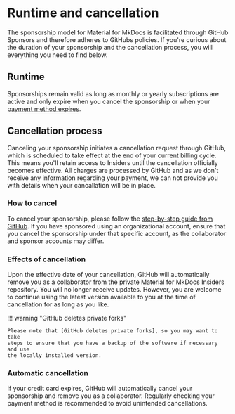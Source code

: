 # Runtime and cancellation

The sponsorship model for Material for MkDocs is facilitated through GitHub
Sponsors and therefore adheres to GitHubs policies. If you're curious about the
duration of your sponsorship and the cancellation process, you will everything
you need to find below.

## Runtime

Sponsorships remain valid as long as monthly or yearly subscriptions are
active and only expire when you cancel the sponsorship or when your [payment
method expires].

  [payment method expires]: #Aautomatic-cancellation

## Cancellation process

Canceling your sponsorship initiates a cancellation request through GitHub,
which is scheduled to take effect at the end of your current billing cycle. This
means you'll retain access to Insiders until the cancellation officially becomes
effective. All charges are processed by GitHub and as we don't receive any
information regarding your payment, we can not provide you with details when
your cancallation will be in place.

### How to cancel

To cancel your sponsorship, please follow the [step-by-step guide from GitHub].
If you have sponsored using an organizational account, ensure that you cancel
the sponsorship under that specific account, as the collaborator and sponsor
accounts may differ.

  [step-by-step guide from GitHub]: https://docs.github.com/en/billing/managing-billing-for-github-sponsors/downgrading-a-sponsorship

### Effects of cancellation

Upon the effective date of your cancellation, GitHub will automatically remove
you as a collaborator from the private Material for MkDocs Insiders repository.
You will no longer receive updates. However, you are welcome to continue using
the latest version available to you at the time of cancellation for as long as
you like.

!!! warning "GitHub deletes private forks"

    Please note that [GitHub deletes private forks], so you may want to take
    steps to ensure that you have a backup of the software if necessary and use
    the locally installed version.

  [GitHub deletes private forks]: https://docs.github.com/en/account-and-profile/setting-up-and-managing-your-personal-account-on-github/managing-access-to-your-personal-repositories/removing-a-collaborator-from-a-personal-repository#deleting-forks-of-private-repositories

### Automatic cancellation

If your credit card expires, GitHub will automatically cancel your sponsorship
and remove you as a collaborator. Regularly checking your payment method is
recommended to avoid unintended cancellations.
